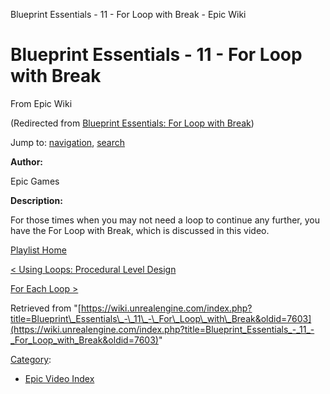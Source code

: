 Blueprint Essentials - 11 - For Loop with Break - Epic Wiki              

Blueprint Essentials - 11 - For Loop with Break
===============================================

From Epic Wiki

(Redirected from [Blueprint Essentials: For Loop with Break](/index.php?title=Blueprint_Essentials:_For_Loop_with_Break&redirect=no "Blueprint Essentials: For Loop with Break"))

Jump to: [navigation](#mw-navigation), [search](#p-search)

  

**Author:**

Epic Games

**Description:**

For those times when you may not need a loop to continue any further, you have the For Loop with Break, which is discussed in this video.

  

[Playlist Home](/Category:Epic_Video_Playlists "Category:Epic Video Playlists")

[< Using Loops: Procedural Level Design](/Blueprint_Essentials_-_10_-_Using_Loops:_Procedural_Level_Design "Blueprint Essentials - 10 - Using Loops: Procedural Level Design")

[For Each Loop >](/Blueprint_Essentials_-_12_-_For_Each_Loop "Blueprint Essentials - 12 - For Each Loop")

Retrieved from "[https://wiki.unrealengine.com/index.php?title=Blueprint\_Essentials\_-\_11\_-\_For\_Loop\_with\_Break&oldid=7603](https://wiki.unrealengine.com/index.php?title=Blueprint_Essentials_-_11_-_For_Loop_with_Break&oldid=7603)"

[Category](/Special:Categories "Special:Categories"):

*   [Epic Video Index](/index.php?title=Category:Epic_Video_Index&action=edit&redlink=1 "Category:Epic Video Index (page does not exist)")